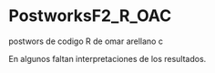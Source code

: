 # PostworksF2_R_OAC
postwors de codigo R de omar arellano c

En algunos faltan interpretaciones de los resultados.
